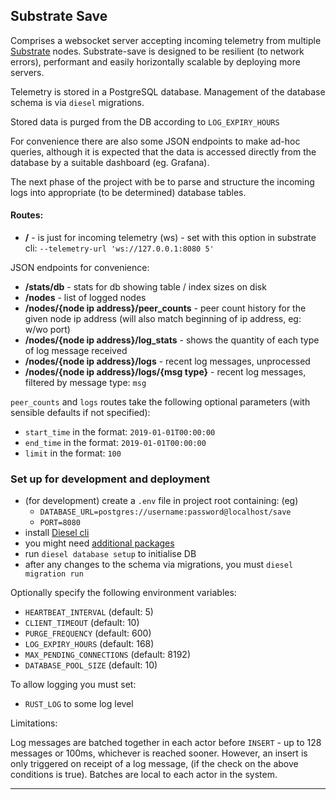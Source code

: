 ## Substrate Save

Comprises a websocket server accepting incoming telemetry from multiple 
[Substrate](https://github.com/paritytech/substrate) nodes. Substrate-save is designed to be resilient (to network errors), 
performant and easily horizontally scalable by deploying more servers.

Telemetry is stored in a PostgreSQL database. Management of the database schema is via `diesel` migrations.

Stored data is purged from the DB according to `LOG_EXPIRY_HOURS`

For convenience there are also some JSON endpoints to make ad-hoc queries, although it is expected that 
the data is accessed directly from the database by a suitable dashboard (eg. Grafana).

The next phase of the project with be to parse and structure the incoming logs into 
appropriate (to be determined) database tables.

#### Routes:

- **/** - is just for incoming telemetry (ws) - set with this option in substrate cli: `--telemetry-url 'ws://127.0.0.1:8080 5'`

JSON endpoints for convenience:
- **/stats/db** - stats for db showing table / index sizes on disk
- **/nodes** - list of logged nodes
- **/nodes/{node ip address}/peer_counts** - peer count history for the 
given node ip address (will also match beginning of ip address, eg: w/wo port)
- **/nodes/{node ip address}/log_stats** - shows the quantity of each type of log message received
- **/nodes/{node ip address}/logs** - recent log messages, unprocessed
- **/nodes/{node ip address}/logs/{msg type}** - recent log messages, filtered by message type: `msg`

`peer_counts` and `logs` routes take the following optional parameters (with sensible defaults if not specified):
- `start_time` in the format: `2019-01-01T00:00:00`
- `end_time` in the format: `2019-01-01T00:00:00`
- `limit` in the format: `100`

### Set up for development and deployment

- (for development) create a `.env` file in project root containing: (eg) 
    - `DATABASE_URL=postgres://username:password@localhost/save` 
    - `PORT=8080`
- install [Diesel cli](https://github.com/diesel-rs/diesel/tree/master/diesel_cli)
- you might need [additional packages](https://github.com/diesel-rs/diesel/blob/master/guide_drafts/backend_installation.md)
- run `diesel database setup` to initialise DB
- after any changes to the schema via migrations, you must `diesel migration run`

Optionally specify the following environment variables:

- `HEARTBEAT_INTERVAL` (default: 5)
- `CLIENT_TIMEOUT` (default: 10)
- `PURGE_FREQUENCY` (default: 600)
- `LOG_EXPIRY_HOURS`  (default: 168)
- `MAX_PENDING_CONNECTIONS` (default: 8192)
- `DATABASE_POOL_SIZE` (default: 10)

To allow logging you must set:

- `RUST_LOG` to some log level

Limitations:

Log messages are batched together in each actor before `INSERT` 
\- up to 128 messages or 100ms, whichever is reached sooner. 
However, an insert is only triggered on receipt of a log message, 
(if the check on the above conditions is true). 
Batches are local to each actor in the system.

---
